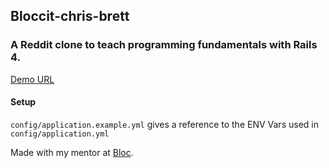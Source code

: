 ## Bloccit-chris-brett
### A Reddit clone  to teach programming fundamentals with Rails 4.

[Demo URL](http://bloccit-chris-brett.herokuapp.com/)

#### Setup
`config/application.example.yml` gives a reference to the ENV Vars used in `config/application.yml`

Made with my mentor at [Bloc](http://bloc.io).
